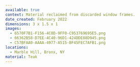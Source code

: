 ```yaml
---
available: true
context: Material reclaimed from discarded window frames.
date_created: February 2022
dimensions: 3 x 1.5 x 1
images:
  - 6570F7B1-F156-4C8D-9FF0-C953769695E5.png
  - 66362B58-D7EE-4C40-96D1-424DDE88D945.png
  - C57BFAA0-AAAA-4977-A515-BF45FEC7AFB1.png
locations:
  - Marble Hill, Bronx, NY
material: Teak
---
```

